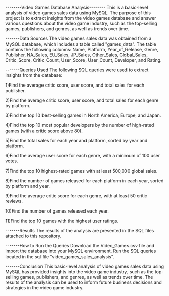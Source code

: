 --------Video Games Database Analysis--------
This is a basic-level analysis of video games sales data using MySQL. 
The purpose of this project is to extract insights from the video games database and 
answer various questions about the video game industry, such as the top-selling games, publishers, and genres, as well as trends over time.

-------Data Sources
The video games sales data was obtained from a MySQL database, which includes a table called "games_data". 
The table contains the following columns: Name, Platform, Year_of_Release, Genre, Publisher, NA_Sales, EU_Sales, JP_Sales, Other_Sales, Global_Sales, Critic_Score,
Critic_Count, User_Score, User_Count, Developer, and Rating.

-------Queries Used
The following SQL queries were used to extract insights from the database:

1)Find the average critic score, user score, and total sales for each publisher.

2)Find the average critic score, user score, and total sales for each genre by platform.

3)Find the top 10 best-selling games in North America, Europe, and Japan.

4)Find the top 10 most popular developers by the number of high-rated games (with a critic score above 80).

5)Find the total sales for each year and platform, sorted by year and platform.

6)Find the average user score for each genre, with a minimum of 100 user votes.

7)Find the top 10 highest-rated games with at least 500,000 global sales.

8)Find the number of games released for each platform in each year, sorted by platform and year.

9)Find the average critic score for each genre, with at least 50 critic reviews.

10)Find the number of games released each year.

11)Find the top 10 games with the highest user ratings.

-------Results
The results of the analysis are presented in the SQL files attached to this repository. 

-------How to Run the Queries
Download the Video_Games.csv file and import the database into your MySQL environment. Run the SQL queries located in the sql file "video_games_sales_analysis".

-------Conclusion
This basic-level analysis of video games sales data using MySQL has provided insights into the video game industry, 
such as the top-selling games, publishers, and genres, as well as trends over time. The results of the analysis can be used to inform future business decisions and 
strategies in the video game industry.

